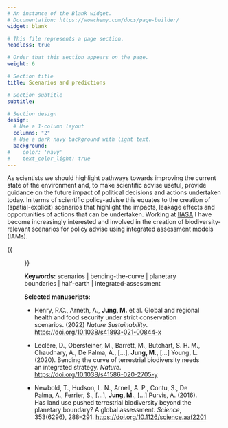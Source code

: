 ```yaml
---
# An instance of the Blank widget.
# Documentation: https://wowchemy.com/docs/page-builder/
widget: blank

# This file represents a page section.
headless: true

# Order that this section appears on the page.
weight: 6

# Section title
title: Scenarios and predictions

# Section subtitle
subtitle:

# Section design
design:
  # Use a 1-column layout
  columns: "2"
  # Use a dark navy background with light text.
  background:
#    color: 'navy'
#    text_color_light: true
---
```


As scientists we should highlight pathways towards improving the current state of the environment and, to make scientific advise useful, provide guidance on the future impact of political decisions and actions undertaken today. In terms of scientific policy-advise this equates to the creation of (spatial-explicit) scenarios that highlight the impacts, leakage effects and opportunities of actions that can be undertaken. Working at [IIASA](https://www.iiasa.ac.at) I have become increasingly interested and involved in the creation of biodiversity-relevant scenarios for policy advise using integrated assessment models (IAMs).

{{<figure src="btc.png" caption="Plausible scenarios of bending the curve of biodiversity loss while maintaining sufficient food provision. Figure from Leclère et. al. (2020)">}}

**Keywords:** scenarios | bending-the-curve | planetary boundaries | half-earth | integrated-assessment

**Selected manuscripts:**

* Henry, R.C., Arneth, A., **Jung, M.** et al. Global and regional health and food security under strict conservation scenarios. (2022) *Nature Sustainability*. https://doi.org/10.1038/s41893-021-00844-x

* Leclère, D., Obersteiner, M., Barrett, M., Butchart, S. H. M., Chaudhary, A., De Palma, A., […], **Jung, M.**, [...] Young, L. (2020). Bending the curve of terrestrial biodiversity needs an integrated strategy. *Nature*. https://doi.org/10.1038/s41586-020-2705-y

* Newbold, T., Hudson, L. N., Arnell, A. P., Contu, S., De Palma, A., Ferrier, S., […], **Jung, M.**, [...] Purvis, A. (2016). Has land use pushed terrestrial biodiversity beyond the planetary boundary? A global assessment. *Science*, 353(6296), 288–291. https://doi.org/10.1126/science.aaf2201
